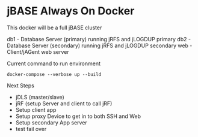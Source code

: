 # jBASE Always On Docker

This docker will be a full jBASE cluster

db1 - Database Server (primary) running jRFS and jLOGDUP primary
db2 - Database Server (secondary) running jRFS and jLOGDUP secondary
web - Client/jAGent web server

Current command to run environment

```
docker-compose --verbose up --build
```

Next Steps

* jDLS (master/slave)
* jRF  (setup Server and client to call jRF)
* Setup client app
* Setup proxy Device to get in to both SSH and Web
* Setup secondary App server
* test fail over




